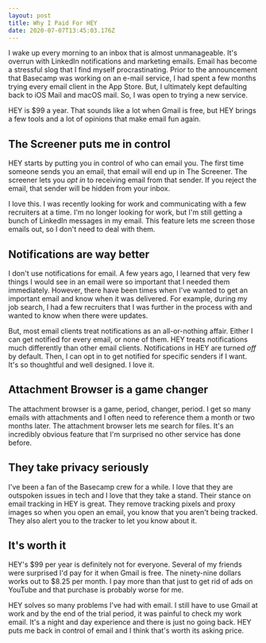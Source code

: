 ```yaml
---
layout: post
title: Why I Paid For HEY
date: 2020-07-07T13:45:03.176Z
---
```

I wake up every morning to an inbox that is almost unmanageable. It's overrun with LinkedIn notifications and marketing emails. Email has become a stressful slog that I find myself procrastinating. Prior to the announcement that Basecamp was working on an e-mail service, I had spent a few months trying every email client in the App Store. But, I ultimately kept defaulting back to iOS Mail and macOS mail. So, I was open to trying a new service. 

HEY is $99 a year. That sounds like a lot when Gmail is free, but HEY brings a few tools and a lot of opinions that make email fun again.  

## The Screener puts me in control

HEY starts by putting you in control of who can email you. The first time someone sends you an email, that email will end up in The Screener. The screener lets you *opt in* to receiving email from that sender. If you reject the email, that sender will be hidden from your inbox.  

I love this. I was recently looking for work and communicating with a few recruiters at a time. I'm no longer looking for work, but I'm still getting a bunch of LinkedIn messages in my email. This feature lets me screen those emails out, so I don't need to deal with them. 

## Notifications are way better

I don't use notifications for email. A few years ago, I learned that very few things I would see in an email were so important that I needed them immediately. However, there have been times when I've wanted to get an important email and know when it was delivered. For example, during my job search, I had a few recruiters that I was further in the process with and wanted to know when there were updates. 

But, most email clients treat notifications as an all-or-nothing affair. Either I can get notified for every email, or none of them. HEY treats notifications much differently than other email clients. Notifications in HEY are turned *off* by default. Then, I can opt in to get notified for specific senders if I want.  It's so thoughtful and well designed. I love it. 

## Attachment Browser is a game changer

The attachment browser is a game, period, changer, period. I get so many emails with attachments and I often need to reference them a month or two months later. The attachment browser lets me search for files. It's an incredibly obvious feature that I'm surprised no other service has done before. 

## They take privacy seriously

I've been a fan of the Basecamp crew for a while. I love that they are outspoken issues in tech and I love that they take a stand. Their stance on email tracking in HEY is great. They remove tracking pixels and proxy images so when you open an email, you know that you aren't being tracked. They also alert you to the tracker to let you know about it. 

## It's worth it

HEY's $99 per year is definitely not for everyone. Several of my friends were surprised I'd pay for it when Gmail is free. The ninety-nine dollars works out to $8.25 per month. I pay more than that just to get rid of ads on YouTube and that purchase is probably worse for me. 

HEY solves so many problems I've had with email. I still have to use Gmail at work and by the end of the trial period, it was painful to check my work email. It's a night and day experience and there is just no going back. HEY puts me back in control of email and I think that's worth its asking price.